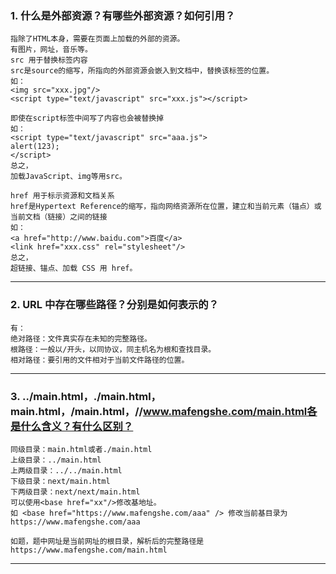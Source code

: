 ### 1. 什么是外部资源？有哪些外部资源？如何引用？
    指除了HTML本身，需要在页面上加载的外部的资源。
    有图片，网址，音乐等。
    src 用于替换标签内容
    src是source的缩写，所指向的外部资源会嵌入到文档中，替换该标签的位置。
    如：
    <img src="xxx.jpg"/>
    <script type="text/javascript" src="xxx.js"></script>

    即使在script标签中间写了内容也会被替换掉
    如：
    <script type="text/javascript" src="aaa.js">
    alert(123);
    </script>
    总之，
    加载JavaScript、img等用src。

    href 用于标示资源和文档关系
    href是Hypertext Reference的缩写，指向网络资源所在位置，建立和当前元素（锚点）或当前文档（链接）之间的链接
    如：
    <a href="http://www.baidu.com">百度</a>
    <link href="xxx.css" rel="stylesheet"/>
    总之，
    超链接、锚点、加载 CSS 用 href。
---
### 2. URL 中存在哪些路径？分别是如何表示的？
    有：
    绝对路径：文件真实存在未知的完整路径。
    根路径：一般以/开头，以同协议，同主机名为根和查找目录。
    相对路径：要引用的文件相对于当前文件路径的位置。
---
### 3. ../main.html，./main.html，main.html，/main.html，//www.mafengshe.com/main.html各是什么含义？有什么区别？
    同级目录：main.html或者./main.html
    上级目录：../main.html
    上两级目录：../../main.html
    下级目录：next/main.html
    下两级目录：next/next/main.html
    可以使用<base href="xx"/>修改基地址。
    如 <base href="https://www.mafengshe.com/aaa" /> 修改当前基目录为 https://www.mafengshe.com/aaa

    如题，题中网址是当前网址的根目录，解析后的完整路径是https://www.mafengshe.com/main.html
---